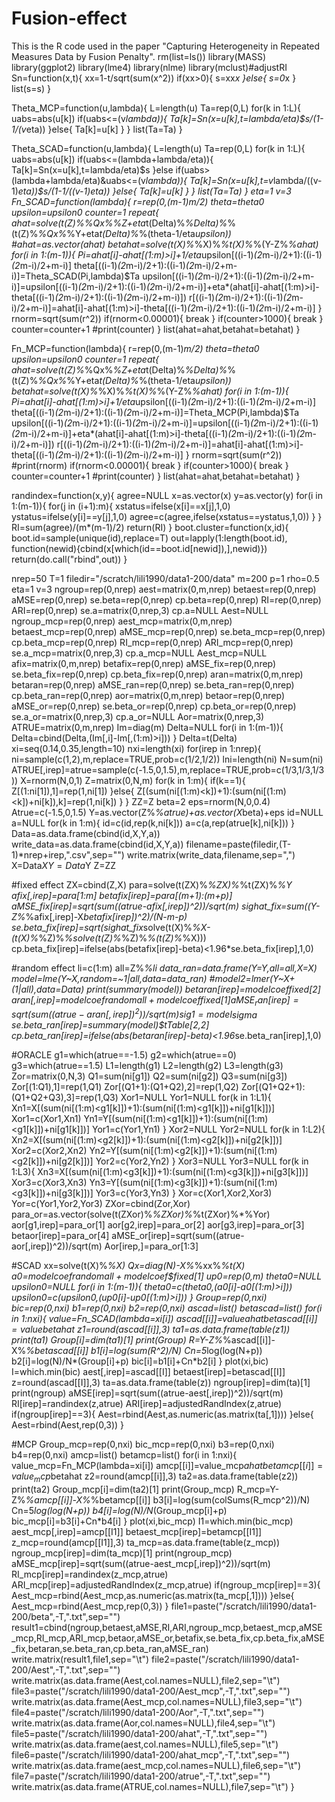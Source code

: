 # Fusion-effect
This is the R code used in the paper "Capturing Heterogeneity in Repeated Measures Data by Fusion Penalty".
rm(list=ls())
library(MASS)
library(ggplot2)
library(lme4)
library(nlme)
library(mclust)#adjustRI
Sn=function(x,t){
xx=1-t/sqrt(sum(x^2))
if(xx>0){
s=xx*x
}else{
s=0*x
}
list(s=s)
}

Theta_MCP=function(u,lambda){
L=length(u)
Ta=rep(0,L)
for(k in 1:L){
uabs=abs(u[k])
if(uabs<=(v*lambda)){
Ta[k]=Sn(x=u[k],t=lambda/eta)$s/(1-1/(v*eta))
}else{
Ta[k]=u[k]
}
}
list(Ta=Ta)
}

Theta_SCAD=function(u,lambda){
L=length(u)
Ta=rep(0,L)
for(k in 1:L){
uabs=abs(u[k])
if(uabs<=(lambda+lambda/eta)){
Ta[k]=Sn(x=u[k],t=lambda/eta)$s
}else if(uabs>(lambda+lambda/eta)&uabs<=(v*lambda)){
Ta[k]=Sn(x=u[k],t=v*lambda/((v-1)*eta))$s/(1-1/((v-1)*eta))
}else{
Ta[k]=u[k]
}
}
list(Ta=Ta)
}
eta=1
v=3
Fn_SCAD=function(lambda){
r=rep(0,(m-1)*m/2)
theta=theta0
upsilon=upsilon0
counter=1
repeat{
ahat=solve(t(Z)%*%Qx%*%Z+eta*t(Delta)%*%Delta)%*%(t(Z)%*%Qx%*%Y+eta*t(Delta)%*%(theta-1/eta*upsilon))
#ahat=as.vector(ahat)
betahat=solve(t(X)%*%X)%*%t(X)%*%(Y-Z%*%ahat)
for(i in 1:(m-1)){
Pi=ahat[i]-ahat[(1:m)>i]+1/eta*upsilon[((i-1)*(2*m-i)/2+1):((i-1)*(2*m-i)/2+m-i)]
theta[((i-1)*(2*m-i)/2+1):((i-1)*(2*m-i)/2+m-i)]=Theta_SCAD(Pi,lambda)$Ta
upsilon[((i-1)*(2*m-i)/2+1):((i-1)*(2*m-i)/2+m-i)]=upsilon[((i-1)*(2*m-i)/2+1):((i-1)*(2*m-i)/2+m-i)]+eta*(ahat[i]-ahat[(1:m)>i]-theta[((i-1)*(2*m-i)/2+1):((i-1)*(2*m-i)/2+m-i)])
r[((i-1)*(2*m-i)/2+1):((i-1)*(2*m-i)/2+m-i)]=ahat[i]-ahat[(1:m)>i]-theta[((i-1)*(2*m-i)/2+1):((i-1)*(2*m-i)/2+m-i)]
}
rnorm=sqrt(sum(r^2))
if(rnorm<0.00001){
break
}
if(counter>1000){
break
}
counter=counter+1
#print(counter)
}
list(ahat=ahat,betahat=betahat)
}

Fn_MCP=function(lambda){
r=rep(0,(m-1)*m/2)
theta=theta0
upsilon=upsilon0
counter=1
repeat{
ahat=solve(t(Z)%*%Qx%*%Z+eta*t(Delta)%*%Delta)%*%(t(Z)%*%Qx%*%Y+eta*t(Delta)%*%(theta-1/eta*upsilon))
betahat=solve(t(X)%*%X)%*%t(X)%*%(Y-Z%*%ahat)
for(i in 1:(m-1)){
Pi=ahat[i]-ahat[(1:m)>i]+1/eta*upsilon[((i-1)*(2*m-i)/2+1):((i-1)*(2*m-i)/2+m-i)]
theta[((i-1)*(2*m-i)/2+1):((i-1)*(2*m-i)/2+m-i)]=Theta_MCP(Pi,lambda)$Ta
upsilon[((i-1)*(2*m-i)/2+1):((i-1)*(2*m-i)/2+m-i)]=upsilon[((i-1)*(2*m-i)/2+1):((i-1)*(2*m-i)/2+m-i)]+eta*(ahat[i]-ahat[(1:m)>i]-theta[((i-1)*(2*m-i)/2+1):((i-1)*(2*m-i)/2+m-i)])
r[((i-1)*(2*m-i)/2+1):((i-1)*(2*m-i)/2+m-i)]=ahat[i]-ahat[(1:m)>i]-theta[((i-1)*(2*m-i)/2+1):((i-1)*(2*m-i)/2+m-i)]
}
rnorm=sqrt(sum(r^2))
#print(rnorm)
if(rnorm<0.00001){
break
}
if(counter>1000){
break
}
counter=counter+1
#print(counter)
}
list(ahat=ahat,betahat=betahat)
}

randindex=function(x,y){
agree=NULL
x=as.vector(x)
y=as.vector(y)
for(i in 1:(m-1)){
  for(j in (i+1):m){
  xstatus=ifelse(x[i]==x[j],1,0)
  ystatus=ifelse(y[i]==y[j],1,0)
  agree=c(agree,ifelse(xstatus==ystatus,1,0))
  }
}
RI=sum(agree)/(m*(m-1)/2)
return(RI)
}
boot.cluster=function(x,id){
  boot.id=sample(unique(id),replace=T)
  out=lapply(1:length(boot.id), function(newid){cbind(x[which(id==boot.id[newid]),],newid)})
  return(do.call("rbind",out))
}

nrep=50
T=1
filedir="/scratch/lili1990/data1-200/data"
m=200
p=1
rho=0.5
eta=1
v=3
ngroup=rep(0,nrep)
aest=matrix(0,m,nrep)
betaest=rep(0,nrep)
aMSE=rep(0,nrep)
se.beta=rep(0,nrep)
cp.beta=rep(0,nrep)
RI=rep(0,nrep)
ARI=rep(0,nrep)
se.a=matrix(0,nrep,3)
cp.a=NULL
Aest=NULL
ngroup_mcp=rep(0,nrep)
aest_mcp=matrix(0,m,nrep)
betaest_mcp=rep(0,nrep)
aMSE_mcp=rep(0,nrep)
se.beta_mcp=rep(0,nrep)
cp.beta_mcp=rep(0,nrep)
RI_mcp=rep(0,nrep)
ARI_mcp=rep(0,nrep)
se.a_mcp=matrix(0,nrep,3)
cp.a_mcp=NULL
Aest_mcp=NULL
afix=matrix(0,m,nrep)
betafix=rep(0,nrep)
aMSE_fix=rep(0,nrep)
se.beta_fix=rep(0,nrep)
cp.beta_fix=rep(0,nrep)
aran=matrix(0,m,nrep)
betaran=rep(0,nrep)
aMSE_ran=rep(0,nrep)
se.beta_ran=rep(0,nrep)
cp.beta_ran=rep(0,nrep)
aor=matrix(0,m,nrep)
betaor=rep(0,nrep)
aMSE_or=rep(0,nrep)
se.beta_or=rep(0,nrep)
cp.beta_or=rep(0,nrep)
se.a_or=matrix(0,nrep,3)
cp.a_or=NULL
Aor=matrix(0,nrep,3)
ATRUE=matrix(0,m,nrep)
Im=diag(m)
Delta=NULL
for(i in 1:(m-1)){
Delta=cbind(Delta,(Im[,i]-Im[,(1:m)>i]))
}
Delta=t(Delta)
xi=seq(0.14,0.35,length=10)
nxi=length(xi)
for(irep in 1:nrep){
ni=sample(c(1,2),m,replace=TRUE,prob=c(1/2,1/2))
lni=length(ni)
N=sum(ni)
ATRUE[,irep]=atrue=sample(c(-1.5,0,1.5),m,replace=TRUE,prob=c(1/3,1/3,1/3))
X=rnorm(N,0,1)
Z=matrix(0,N,m)
for(k in 1:m){
if(k==1){
Z[(1:ni[1]),1]=rep(1,ni[1])
}else{
Z[(sum(ni[(1:m)<k])+1):(sum(ni[(1:m)<k])+ni[k]),k]=rep(1,ni[k])
}
}
ZZ=Z
beta=2
eps=rnorm(N,0,0.4)
Atrue=c(-1.5,0,1.5)
Y=as.vector(Z%*%atrue)+as.vector(X*beta)+eps
id=NULL
a=NULL
for(k in 1:m){
id=c(id,rep(k,ni[k]))
a=c(a,rep(atrue[k],ni[k]))
}
Data=as.data.frame(cbind(id,X,Y,a))
write_data=as.data.frame(cbind(id,X,Y,a))
filename=paste(filedir,(T-1)*nrep+irep,".csv",sep="")
write.matrix(write_data,filename,sep=",")
X=Data$X
Y=Data$Y
Z=ZZ

#fixed effect
ZX=cbind(Z,X)
para=solve(t(ZX)%*%ZX)%*%t(ZX)%*%Y
afix[,irep]=para[1:m]
betafix[irep]=para[(m+1):(m+p)]
aMSE_fix[irep]=sqrt(sum((atrue-afix[,irep])^2))/sqrt(m)
sighat_fix=sum((Y-Z%*%afix[,irep]-X*betafix[irep])^2)/(N-m-p)
se.beta_fix[irep]=sqrt(sighat_fix*solve(t(X)%*%X-(t(X)%*%Z)%*%solve(t(Z)%*%Z)%*%(t(Z)%*%X)))
cp.beta_fix[irep]=ifelse(abs(betafix[irep]-beta)<1.96*se.beta_fix[irep],1,0)

#random effect
li=c(1:m)
all=Z%*%li
data_ran=data.frame(Y=Y,all=all,X=X)
model=lme(Y~X,random=~1|all,data=data_ran)
#model2=lmer(Y~X+(1|all),data=Data)
print(summary(model))
betaran[irep]=model$coef$fixed[2]
aran[,irep]=model$coef$random$all+model$coef$fixed[1]
aMSE_ran[irep]=sqrt(sum((atrue-aran[,irep])^2))/sqrt(m)
sig1=model$sigma
se.beta_ran[irep]=summary(model)$tTable[2,2]
cp.beta_ran[irep]=ifelse(abs(betaran[irep]-beta)<1.96*se.beta_ran[irep],1,0)

#ORACLE
g1=which(atrue==-1.5)
g2=which(atrue==0)
g3=which(atrue==1.5)
L1=length(g1)
L2=length(g2)
L3=length(g3)
Zor=matrix(0,N,3)
Q1=sum(ni[g1])
Q2=sum(ni[g2])
Q3=sum(ni[g3])
Zor[(1:Q1),1]=rep(1,Q1)
Zor[(Q1+1):(Q1+Q2),2]=rep(1,Q2)
Zor[(Q1+Q2+1):(Q1+Q2+Q3),3]=rep(1,Q3)
Xor1=NULL
Yor1=NULL
for(k in 1:L1){
Xn1=X[(sum(ni[(1:m)<g1[k]])+1):(sum(ni[(1:m)<g1[k]])+ni[g1[k]])]
Xor1=c(Xor1,Xn1)
Yn1=Y[(sum(ni[(1:m)<g1[k]])+1):(sum(ni[(1:m)<g1[k]])+ni[g1[k]])]
Yor1=c(Yor1,Yn1)
}
Xor2=NULL
Yor2=NULL
for(k in 1:L2){
Xn2=X[(sum(ni[(1:m)<g2[k]])+1):(sum(ni[(1:m)<g2[k]])+ni[g2[k]])]
Xor2=c(Xor2,Xn2)
Yn2=Y[(sum(ni[(1:m)<g2[k]])+1):(sum(ni[(1:m)<g2[k]])+ni[g2[k]])]
Yor2=c(Yor2,Yn2)
}
Xor3=NULL
Yor3=NULL
for(k in 1:L3){
Xn3=X[(sum(ni[(1:m)<g3[k]])+1):(sum(ni[(1:m)<g3[k]])+ni[g3[k]])]
Xor3=c(Xor3,Xn3)
Yn3=Y[(sum(ni[(1:m)<g3[k]])+1):(sum(ni[(1:m)<g3[k]])+ni[g3[k]])]
Yor3=c(Yor3,Yn3)
}
Xor=c(Xor1,Xor2,Xor3)
Yor=c(Yor1,Yor2,Yor3)
ZXor=cbind(Zor,Xor)
para_or=as.vector(solve(t(ZXor)%*%ZXor)%*%t(ZXor)%*%Yor)
aor[g1,irep]=para_or[1]
aor[g2,irep]=para_or[2]
aor[g3,irep]=para_or[3]
betaor[irep]=para_or[4]
aMSE_or[irep]=sqrt(sum((atrue-aor[,irep])^2))/sqrt(m)
Aor[irep,]=para_or[1:3]

#SCAD
xx=solve(t(X)%*%X)
Qx=diag(N)-X%*%xx%*%t(X)
a0=model$coef$random$all+model$coef$fixed[1]
up0=rep(0,m)
theta0=NULL
upsilon0=NULL
for(i in 1:(m-1)){
theta0=c(theta0,(a0[i]-a0[(1:m)>i]))
upsilon0=c(upsilon0,(up0[i]-up0[(1:m)>i]))
}
Group=rep(0,nxi)
bic=rep(0,nxi)
b1=rep(0,nxi)
b2=rep(0,nxi)
ascad=list()
betascad=list()
for(i in 1:nxi){
value=Fn_SCAD(lambda=xi[i])
ascad[[i]]=value$ahat
betascad[[i]]=value$betahat
z1=round(ascad[[i]],3)
ta1=as.data.frame(table(z1))
print(ta1)
Group[i]=dim(ta1)[1]
print(Group)
R=Y-Z%*%ascad[[i]]-X%*%betascad[[i]]
b1[i]=log(sum(R^2)/N)
Cn=5*log(log(N+p))
b2[i]=log(N)/N*(Group[i]+p)
bic[i]=b1[i]+Cn*b2[i]
}
plot(xi,bic)
I=which.min(bic)
aest[,irep]=ascad[[I]]
betaest[irep]=betascad[[I]]
z=round(ascad[[I]],3)
ta=as.data.frame(table(z))
ngroup[irep]=dim(ta)[1]
print(ngroup)
aMSE[irep]=sqrt(sum((atrue-aest[,irep])^2))/sqrt(m)
RI[irep]=randindex(z,atrue)
ARI[irep]=adjustedRandIndex(z,atrue)
if(ngroup[irep]==3){
Aest=rbind(Aest,as.numeric(as.matrix(ta[,1])))
}else{
Aest=rbind(Aest,rep(0,3))
}


#MCP
Group_mcp=rep(0,nxi)
bic_mcp=rep(0,nxi)
b3=rep(0,nxi)
b4=rep(0,nxi)
amcp=list()
betamcp=list()
for(i in 1:nxi){
value_mcp=Fn_MCP(lambda=xi[i])
amcp[[i]]=value_mcp$ahat
betamcp[[i]]=value_mcp$betahat
z2=round(amcp[[i]],3)
ta2=as.data.frame(table(z2))
print(ta2)
Group_mcp[i]=dim(ta2)[1]
print(Group_mcp)
R_mcp=Y-Z%*%amcp[[i]]-X%*%betamcp[[i]]
b3[i]=log(sum(colSums(R_mcp^2))/N)
Cn=5*log(log(N+p))
b4[i]=log(N)/N*(Group_mcp[i]+p)
bic_mcp[i]=b3[i]+Cn*b4[i]
}
plot(xi,bic_mcp)
I1=which.min(bic_mcp)
aest_mcp[,irep]=amcp[[I1]]
betaest_mcp[irep]=betamcp[[I1]]
z_mcp=round(amcp[[I1]],3)
ta_mcp=as.data.frame(table(z_mcp))
ngroup_mcp[irep]=dim(ta_mcp)[1]	
print(ngroup_mcp)
aMSE_mcp[irep]=sqrt(sum((atrue-aest_mcp[,irep])^2))/sqrt(m)
RI_mcp[irep]=randindex(z_mcp,atrue)
ARI_mcp[irep]=adjustedRandIndex(z_mcp,atrue)
if(ngroup_mcp[irep]==3){
Aest_mcp=rbind(Aest_mcp,as.numeric(as.matrix(ta_mcp[,1])))
}else{
Aest_mcp=rbind(Aest_mcp,rep(0,3))
}
file1=paste("/scratch/lili1990/data1-200/beta",-T,".txt",sep="")
result1=cbind(ngroup,betaest,aMSE,RI,ARI,ngroup_mcp,betaest_mcp,aMSE_mcp,RI_mcp,ARI_mcp,betaor,aMSE_or,betafix,se.beta_fix,cp.beta_fix,aMSE_fix,betaran,se.beta_ran,cp.beta_ran,aMSE_ran)
write.matrix(result1,file1,sep="\t")
file2=paste("/scratch/lili1990/data1-200/Aest",-T,".txt",sep="")
write.matrix(as.data.frame(Aest,col.names=NULL),file2,sep="\t")
file3=paste("/scratch/lili1990/data1-200/Aest_mcp",-T,".txt",sep="")
write.matrix(as.data.frame(Aest_mcp,col.names=NULL),file3,sep="\t")
file4=paste("/scratch/lili1990/data1-200/Aor",-T,".txt",sep="")
write.matrix(as.data.frame(Aor,col.names=NULL),file4,sep="\t")
file5=paste("/scratch/lili1990/data1-200/ahat",-T,".txt",sep="")
write.matrix(as.data.frame(aest,col.names=NULL),file5,sep="\t")
file6=paste("/scratch/lili1990/data1-200/ahat_mcp",-T,".txt",sep="")
write.matrix(as.data.frame(aest_mcp,col.names=NULL),file6,sep="\t")
file7=paste("/scratch/lili1990/data1-200/atrue",-T,".txt",sep="")
write.matrix(as.data.frame(ATRUE,col.names=NULL),file7,sep="\t")
}



